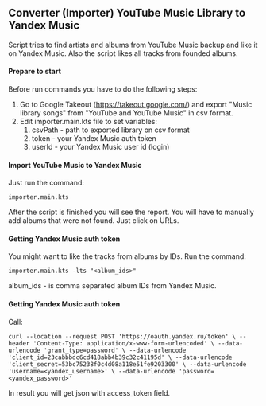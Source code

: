 ## Converter (Importer) YouTube Music Library to Yandex Music
Script tries to find artists and albums from YouTube Music backup and like it on Yandex Music.
Also the script likes all tracks from founded albums.

#### Prepare to start
Before run commands you have to do the following steps:
1. Go to Google Takeout (https://takeout.google.com/)
   and export "Music library songs" from "YouTube and YouTube Music" in csv format.
2. Edit importer.main.kts file to set variables:
   1. csvPath - path to exported library on csv format
   2. token - your Yandex Music auth token
   3. userId - your Yandex Music user id (login)

#### Import YouTube Music to Yandex Music
Just run the command:

   `importer.main.kts`

After the script is finished you will see the report. You will have to manually add albums that were not found.
Just click on URLs.

#### Getting Yandex Music auth token
You might want to like the tracks from albums by IDs.
Run the command:

   `importer.main.kts -lts "<album_ids>"`

album_ids - is comma separated album IDs from Yandex Music.



#### Getting Yandex Music auth token
Call:

`curl --location --request POST 'https://oauth.yandex.ru/token' \
--header 'Content-Type: application/x-www-form-urlencoded' \
--data-urlencode 'grant_type=password' \
--data-urlencode 'client_id=23cabbbdc6cd418abb4b39c32c41195d' \
--data-urlencode 'client_secret=53bc75238f0c4d08a118e51fe9203300' \
--data-urlencode 'username=<yandex_username>' \
--data-urlencode 'password=<yandex_password>'`

In result you will get json with access_token field.
